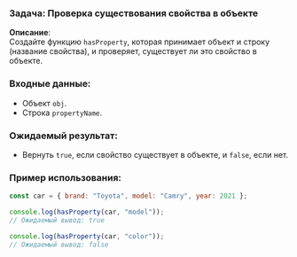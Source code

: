 ### Задача: Проверка существования свойства в объекте

**Описание**:  
Создайте функцию `hasProperty`, которая принимает объект и строку (название свойства), и проверяет, существует ли это свойство в объекте.

### Входные данные:
- Объект `obj`.
- Строка `propertyName`.

### Ожидаемый результат:
- Вернуть `true`, если свойство существует в объекте, и `false`, если нет.

### Пример использования:

```javascript
const car = { brand: "Toyota", model: "Camry", year: 2021 };

console.log(hasProperty(car, "model")); 
// Ожидаемый вывод: true

console.log(hasProperty(car, "color")); 
// Ожидаемый вывод: false
